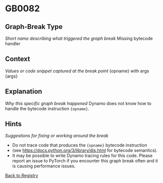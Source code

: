 # GB0082

## Graph-Break Type
*Short name describing what triggered the graph break*
Missing bytecode handler

## Context
*Values or code snippet captured at the break point*
{opname} with args {args}

## Explanation
*Why this specific graph break happened*
Dynamo does not know how to handle the bytecode instruction `{opname}`.

## Hints
*Suggestions for fixing or working around the break*
- Do not trace code that produces the `{opname}` bytecode instruction 
- (see https://docs.python.org/3/library/dis.html for bytecode semantics).
- It may be possible to write Dynamo tracing rules for this code. Please report an issue to PyTorch if you encounter this graph break often and it is causing performance issues.



[Back to Registry](../index.md)

